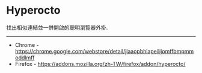 # Hyperocto
找出相似連結並一併開啟的聰明瀏覽器外掛.

---

* Chrome - https://chrome.google.com/webstore/detail/jlaaopbhlapeilijomffbmpmmoddlmff
* Firefox - https://addons.mozilla.org/zh-TW/firefox/addon/hyperocto/
